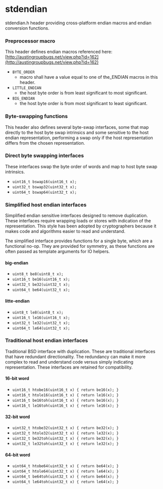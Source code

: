 # stdendian

stdendian.h header providing cross-platform endian macros and endian
conversion functions.

### Preprocessor macro

 This header defines endian macros referenced here:
 [http://austingroupbugs.net/view.php?id=162](http://austingroupbugs.net/view.php?id=162)

 - `BYTE_ORDER`
   - macro shall have a value equal to one of the_ENDIAN macros in this header.
 - `LITTLE_ENDIAN`
   - the host byte order is from least significant to most significant.
 - `BIG_ENDIAN`
   - the host byte order is from most significant to least significant.

### Byte-swapping functions

This header also defines several byte-swap interfaces, some that
map directly to the host byte swap intrinsics and some sensitive
to the host endian representation, performing a swap only if the
host representation differs from the chosen representation.

### Direct byte swapping interfaces

These interfaces swap the byte order of words and map to host byte
swap intrinsics.

- `uint16_t bswap16(uint16_t x);`
- `uint32_t bswap32(uint32_t x);`
- `uint64_t bswap64(uint32_t x);`

### Simplified host endian interfaces

Simplified endian sensitive interfaces designed to remove duplication.
These interfaces require wrapping loads or stores with indication of
the representation. This style has been adopted by cryptographers
because it makes code and algorithms easier to read and understand.

The simplified interface provides functions for a single byte, which
are a functional no-op. They are provided for symmetry, as these
functions are often passed as template arguments for IO helpers.

#### big-endian

- `uint8_t be8(uint8_t x);`
- `uint16_t be16(uint16_t x);`
- `uint32_t be32(uint32_t x);`
- `uint64_t be64(uint32_t x);`

#### litte-endian

- `uint8_t le8(uint8_t x);`
- `uint16_t le16(uint16_t x);`
- `uint32_t le32(uint32_t x);`
- `uint64_t le64(uint32_t x);`

### Traditional host endian interfaces

Traditional BSD interface with duplication. These are traditional
interfaces that have redundant directionality. The redundancy can make
it more complex to read and understand code versus simply indicating
representation. These interfaces are retained for compatibility.

#### 16-bit word

- `uint16_t htobe16(uint16_t x) { return be16(x); }`
- `uint16_t htole16(uint16_t x) { return le16(x); }`
- `uint16_t be16toh(uint16_t x) { return be16(x); }`
- `uint16_t le16toh(uint16_t x) { return le16(x); }`

#### 32-bit word

- `uint32_t htobe32(uint32_t x) { return be32(x); }`
- `uint32_t htole32(uint32_t x) { return le32(x); }`
- `uint32_t be32toh(uint32_t x) { return be32(x); }`
- `uint32_t le32toh(uint32_t x) { return le32(x); }`

#### 64-bit word

- `uint64_t htobe64(uint32_t x) { return be64(x); }`
- `uint64_t htole64(uint32_t x) { return le64(x); }`
- `uint64_t be64toh(uint32_t x) { return be64(x); }`
- `uint64_t le64toh(uint32_t x) { return le64(x); }`
